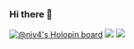 ### Hi there 👋

[![@niv4's Holopin board](https://holopin.io/api/user/board?user=niv4)](https://holopin.io/@niv4)
<img src="https://images.credly.com/size/220x220/images/fa80f3f2-0383-4d44-8c14-099e2eb3be36/image.png"></img>
<img src="https://images.credly.com/size/220x220/images/23859131-d0ff-4f44-900f-bac86165b941/image.png"></img>

<!--
**niv-a/niv-a** is a ✨ _special_ ✨ repository because its `README.md` (this file) appears on your GitHub profile.

Here are some ideas to get you started:

- 🔭 I’m currently working on ...
- 🌱 I’m currently learning ...
- 👯 I’m looking to collaborate on ...
- 🤔 I’m looking for help with ...
- 💬 Ask me about ...
- 📫 How to reach me: ...
- 😄 Pronouns: ...
- ⚡ Fun fact: ...
-->
